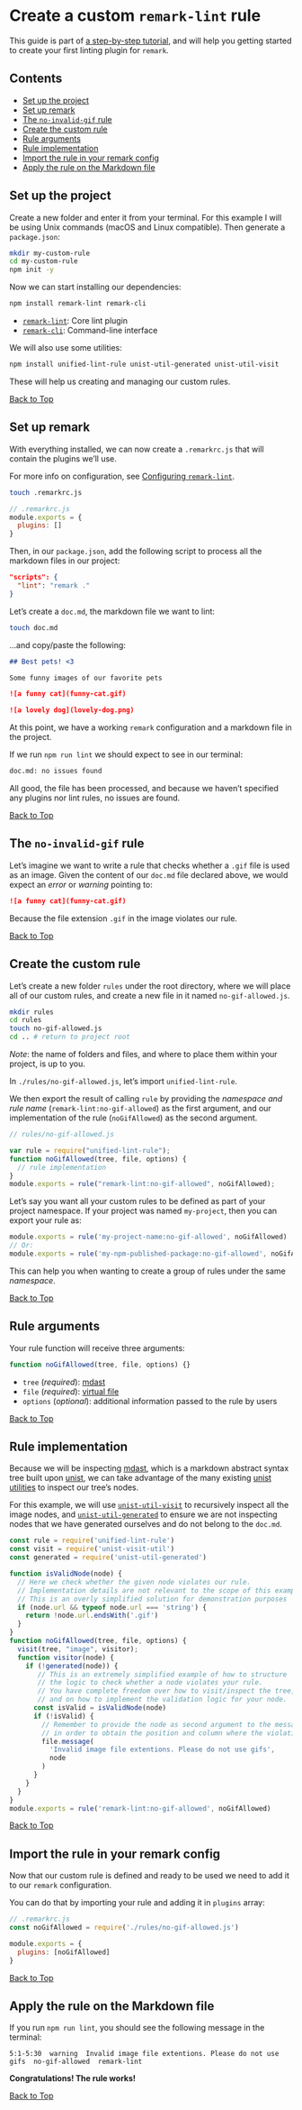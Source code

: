 # Create a custom `remark-lint` rule

This guide is part of [a step-by-step tutorial](https://dev.to/floroz/how-to-create-a-custom-lint-rule-for-markdown-and-mdx-using-remark-and-eslint-2jim), and will help you getting started to create your first linting plugin for `remark`.

## Contents

*   [Set up the project](#set-up-the-project)
*   [Set up remark](#set-up-remark)
*   [The `no-invalid-gif` rule](#the-no-invalid-gif-rule)
*   [Create the custom rule](#create-the-custom-rule)
*   [Rule arguments](#rule-arguments)
*   [Rule implementation](#rule-implementation)
*   [Import the rule in your remark config](#import-the-rule-in-your-remark-config)
*   [Apply the rule on the Markdown file](#apply-the-rule-on-the-markdown-file)

## Set up the project

Create a new folder and enter it from your terminal.
For this example I will be using Unix commands (macOS and Linux compatible).
Then generate a `package.json`:

```sh
mkdir my-custom-rule
cd my-custom-rule
npm init -y
```

Now we can start installing our dependencies:

```sh
npm install remark-lint remark-cli
```

*   [`remark-lint`](https://github.com/remarkjs/remark-lint): Core lint plugin
*   [`remark-cli`](https://github.com/remarkjs/remark/tree/main/packages/remark-cli): Command-line interface

We will also use some utilities:

```sh
npm install unified-lint-rule unist-util-generated unist-util-visit
```

These will help us creating and managing our custom rules.

[Back to Top](#contents)

## Set up remark

With everything installed, we can now create a `.remarkrc.js` that will contain the plugins we’ll use.

For more info on configuration, see [Configuring `remark-lint`](https://github.com/remarkjs/remark-lint#configuring-remark-lint).

```sh
touch .remarkrc.js
```

```js
// .remarkrc.js
module.exports = {
  plugins: []
}
```

Then, in our `package.json`, add the following script to process all the markdown files in our project:

```json
"scripts": {
  "lint": "remark ."
}
```

Let’s create a `doc.md`, the markdown file we want to lint:

```sh
touch doc.md
```

…and copy/paste the following:

```markdown
## Best pets! <3

Some funny images of our favorite pets

![a funny cat](funny-cat.gif)

![a lovely dog](lovely-dog.png)
```

At this point, we have a working `remark` configuration and a markdown file in the project.

If we run `npm run lint` we should expect to see in our terminal:

```sh
doc.md: no issues found
```

All good, the file has been processed, and because we haven’t specified any plugins nor lint rules, no issues are found.

[Back to Top](#contents)

## The `no-invalid-gif` rule

Let’s imagine we want to write a rule that checks whether a `.gif` file is used as an image.
Given the content of our `doc.md` file declared above, we would expect an *error* or *warning* pointing to:

```markdown
![a funny cat](funny-cat.gif)
```

Because the file extension `.gif` in the image violates our rule.

[Back to Top](#contents)

## Create the custom rule

Let’s create a new folder `rules` under the root directory, where we will place all of our custom rules, and create a new file in it named `no-gif-allowed.js`.

```sh
mkdir rules
cd rules
touch no-gif-allowed.js
cd .. # return to project root
```

*Note*: the name of folders and files, and where to place them within your project, is up to you.

In `./rules/no-gif-allowed.js`, let’s import `unified-lint-rule`.

We then export the result of calling `rule` by providing the *namespace and rule name* (`remark-lint:no-gif-allowed`) as the first argument, and our implementation of the rule (`noGifAllowed`) as the second argument.

```js
// rules/no-gif-allowed.js

var rule = require("unified-lint-rule");
function noGifAllowed(tree, file, options) {
  // rule implementation
}
module.exports = rule("remark-lint:no-gif-allowed", noGifAllowed);
```

Let’s say you want all your custom rules to be defined as part of your project namespace.
If your project was named `my-project`, then you can export your rule as:

```js
module.exports = rule('my-project-name:no-gif-allowed', noGifAllowed)
// Or:
module.exports = rule('my-npm-published-package:no-gif-allowed', noGifAllowed)
```

This can help you when wanting to create a group of rules under the same *namespace*.

[Back to Top](#contents)

## Rule arguments

Your rule function will receive three arguments:

```js
function noGifAllowed(tree, file, options) {}
```

*   `tree` (*required*): [mdast](https://github.com/syntax-tree/mdast)
*   `file` (*required*): [virtual file](https://github.com/vfile/vfile)
*   `options` (*optional*): additional information passed to the rule by users

[Back to Top](#contents)

## Rule implementation

Because we will be inspecting [mdast](https://github.com/syntax-tree/mdast), which is a markdown abstract syntax tree built upon [unist](https://github.com/syntax-tree/unist), we can take advantage of the many existing [unist utilities](https://github.com/syntax-tree/unist#utilities) to inspect our tree’s nodes.

For this example, we will use [`unist-util-visit`](https://github.com/syntax-tree/unist-util-visit) to recursively inspect all the image nodes, and [`unist-util-generated`](https://github.com/syntax-tree/unist-util-generated) to ensure we are not inspecting nodes that we have generated ourselves and do not belong to the `doc.md`.

```js
const rule = require('unified-lint-rule')
const visit = require('unist-visit-util')
const generated = require('unist-util-generated')

function isValidNode(node) {
  // Here we check whether the given node violates our rule.
  // Implementation details are not relevant to the scope of this example.
  // This is an overly simplified solution for demonstration purposes
  if (node.url && typeof node.url === 'string') {
    return !node.url.endsWith('.gif')
  }
}
function noGifAllowed(tree, file, options) {
  visit(tree, "image", visitor);
  function visitor(node) {
    if (!generated(node)) {
       // This is an extremely simplified example of how to structure
       // the logic to check whether a node violates your rule.
       // You have complete freedom over how to visit/inspect the tree,
       // and on how to implement the validation logic for your node.
      const isValid = isValidNode(node)
      if (!isValid) {
        // Remember to provide the node as second argument to the message,
        // in order to obtain the position and column where the violation occurred.
        file.message(
          'Invalid image file extentions. Please do not use gifs',
          node
        )
      }
    }
  }
}
module.exports = rule('remark-lint:no-gif-allowed', noGifAllowed)
```

[Back to Top](#contents)

## Import the rule in your remark config

Now that our custom rule is defined and ready to be used we need to add it to our `remark` configuration.

You can do that by importing your rule and adding it in `plugins` array:

```js
// .remarkrc.js
const noGifAllowed = require('./rules/no-gif-allowed.js')

module.exports = {
  plugins: [noGifAllowed]
}
```

[Back to Top](#contents)

## Apply the rule on the Markdown file

If you run `npm run lint`, you should see the following message in the terminal:

```text
5:1-5:30  warning  Invalid image file extentions. Please do not use gifs  no-gif-allowed  remark-lint
```

**Congratulations! The rule works!**

[Back to Top](#contents)
